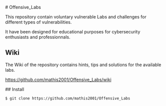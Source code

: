 # Offensive_Labs

This repository contain voluntary vulnerable Labs and challenges for different types of vulnerabilities.

It have been designed for educational purposes for cybersecurity enthusiasts and professionnals.

## Wiki

The Wiki of the repository contains hints, tips and solutions for the available labs.


https://github.com/mathis2001/Offensive_Labs/wiki

## Install

```bash
$ git clone https://github.com/mathis2001/Offensive_Labs
```
